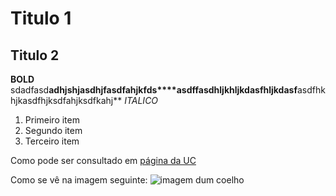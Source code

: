 # Titulo 1

## Titulo 2

**BOLD**
sdadfasd**adhjshjasdhjfasdfahjkfds****asdffasdhljkhljkdasfhljkdasf**asdfhkhjkasdfhjksdfahjksdfkahj**
*ITALICO*

1. Primeiro item
2. Segundo item
3. Terceiro item

Como pode ser consultado em [página da UC](http://www.uc.pt)

Como se vê na imagem seguinte: ![imagem dum coelho](http://www.coellho.com)